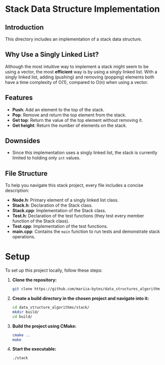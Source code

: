 # Stack Data Structure Implementation

## Introduction

This directory includes an implementation of a stack data structure.

## Why Use a Singly Linked List?

Although the most intuitive way to implement a stack might seem to be using a vector, the most **efficient** way is by using a singly linked list. With a singly linked list, adding (pushing) and removing (popping) elements both have a time complexity of O(1), compared to O(n) when using a vector.

## Features

- **Push**: Add an element to the top of the stack.
- **Pop**: Remove and return the top element from the stack.
- **Get top**: Return the value of the top element without removing it.
- **Get height**: Return the number of elements on the stack.

## Downsides

- Since this implementation uses a singly linked list, the stack is currently limited to holding only `int` values.


## File Structure

To help you navigate this stack project, every file includes a concise description:

- **Node.h**: Primary element of a singly linked list class.
- **Stack.h**: Declaration of the Stack class.
- **Stack.cpp**: Implementation of the Stack class.
- **Test.h**: Declaration of the test functions (they test every member function of the Stack class).
- **Test.cpp**: Implementation of the test functions.
- **main.cpp**: Contains the `main` function to run tests and demonstrate stack operations.

# Setup

To set up this project locally, follow these steps:

1. **Clone the repository:**
   ```bash
   git clone https://github.com/mariia-bytes/data_structures_algorithms.git

2. **Create a build directory in the chosen project and navigate into it:**
    ```bash
    cd data_structure_algorithms/stack/
    mkdir build/
    cd build/

3. **Build the project using CMake:**
    ```bash
    cmake ..
    make

4. **Start the executable:**
    ```bash
    ./stack